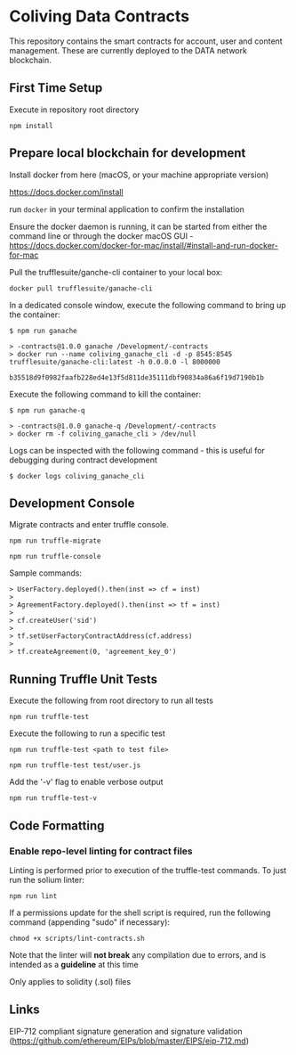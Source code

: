 # Coliving Data Contracts
This repository contains the smart contracts for account, user and content management. These are currently deployed to the DATA network blockchain.

## First Time Setup

Execute in repository root directory

```
npm install
```


## Prepare local blockchain for development

Install docker from here (macOS, or your machine appropriate version)

https://docs.docker.com/install

run ``` docker ``` in your terminal application to confirm the installation

Ensure the docker daemon is running, it can be started from either the command line or
through the docker macOS GUI - https://docs.docker.com/docker-for-mac/install/#install-and-run-docker-for-mac

Pull the trufflesuite/ganche-cli container to your local box:

```
docker pull trufflesuite/ganache-cli 
```

In a dedicated console window, execute the following command to bring up the container:

```
$ npm run ganache

> -contracts@1.0.0 ganache /Development/-contracts
> docker run --name coliving_ganache_cli -d -p 8545:8545 trufflesuite/ganache-cli:latest -h 0.0.0.0 -l 8000000

b35518d9f0982faafb228ed4e13f5d811de35111dbf90834a86a6f19d7190b1b
```

Execute the following command to kill the container:
```
$ npm run ganache-q

> -contracts@1.0.0 ganache-q /Development/-contracts
> docker rm -f coliving_ganache_cli > /dev/null
```

Logs can be inspected with the following command - this is useful for debugging during contract
development

```
$ docker logs coliving_ganache_cli
```

## Development Console

Migrate contracts and enter truffle console. 

```
npm run truffle-migrate 
 
npm run truffle-console 
```


Sample commands:


    > UserFactory.deployed().then(inst => cf = inst)
    >
    > AgreementFactory.deployed().then(inst => tf = inst)
    >
    > cf.createUser('sid')
    >
    > tf.setUserFactoryContractAddress(cf.address)
    >
    > tf.createAgreement(0, 'agreement_key_0')



## Running Truffle Unit Tests


Execute the following from root directory to run all tests

```
npm run truffle-test 
```


Execute the following to run a specific test 

```
npm run truffle-test <path to test file>
```

```
npm run truffle-test test/user.js
```

Add the '-v' flag to enable verbose output

```
npm run truffle-test-v
```

## Code Formatting
### Enable repo-level linting for contract files

Linting is performed prior to execution of the truffle-test commands. To just run the solium linter:

```
npm run lint
```

If a permissions update for the shell script is required, run the following command (appending "sudo" if necessary):

```
chmod +x scripts/lint-contracts.sh
```

Note that the linter will **not break** any compilation due to errors, and is intended as a **guideline** at this time

Only applies to solidity (.sol) files

## Links

EIP-712 compliant signature generation and signature validation (https://github.com/ethereum/EIPs/blob/master/EIPS/eip-712.md)